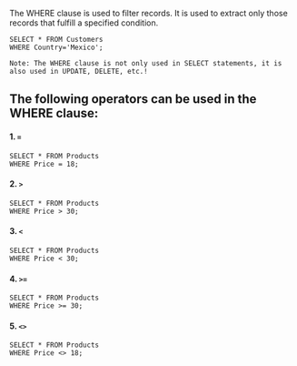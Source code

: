 The WHERE clause is used to filter records. It is used to extract only those records that fulfill a specified condition.
```
SELECT * FROM Customers
WHERE Country='Mexico';
```
``Note: The WHERE clause is not only used in SELECT statements, it is also used in UPDATE, DELETE, etc.!``

## The following operators can be used in the WHERE clause:  
#### 1. **``=``**      
```
SELECT * FROM Products  
WHERE Price = 18;  
```
#### 2. **``>``**  
```
SELECT * FROM Products
WHERE Price > 30;
```
#### 3. **``<``**
```
SELECT * FROM Products
WHERE Price < 30;
```
####  4. **``>=``**
```
SELECT * FROM Products
WHERE Price >= 30;
```
#### 5. **``<>``**
```
SELECT * FROM Products
WHERE Price <> 18;
```
